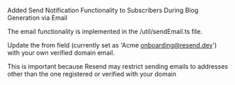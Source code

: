 Added Send Notification Functionality to Subscribers During Blog Generation via Email

The email functionality is implemented in the /util/sendEmail.ts file.

Update the from field (currently set as 'Acme <onboarding@resend.dev>') with your own verified domain email.

This is important because Resend may restrict sending emails to addresses other than the one registered or verified with your domain